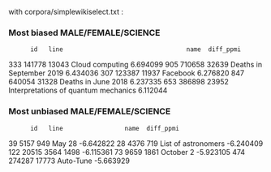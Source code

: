 with corpora/simplewikiselect.txt :
 
### Most biased MALE/FEMALE/SCIENCE 
          id   line                                  name  diff_ppmi
333  141778  13043                       Cloud computing   6.694099
905  710658  32639              Deaths in September 2019   6.434036
307  123387  11937                              Facebook   6.276820
847  640054  31328                   Deaths in June 2018   6.237335
653  386898  23952  Interpretations of quantum mechanics   6.112044 
### Most unbiased MALE/FEMALE/SCIENCE 
          id   line                 name  diff_ppmi
39     5157    949               May 28  -6.642822
28     4376    719  List of astronomers  -6.240409
122   20515   3564                 1498  -6.115361
73     9659   1861            October 2  -5.923105
474  274287  17773            Auto-Tune  -5.663929
